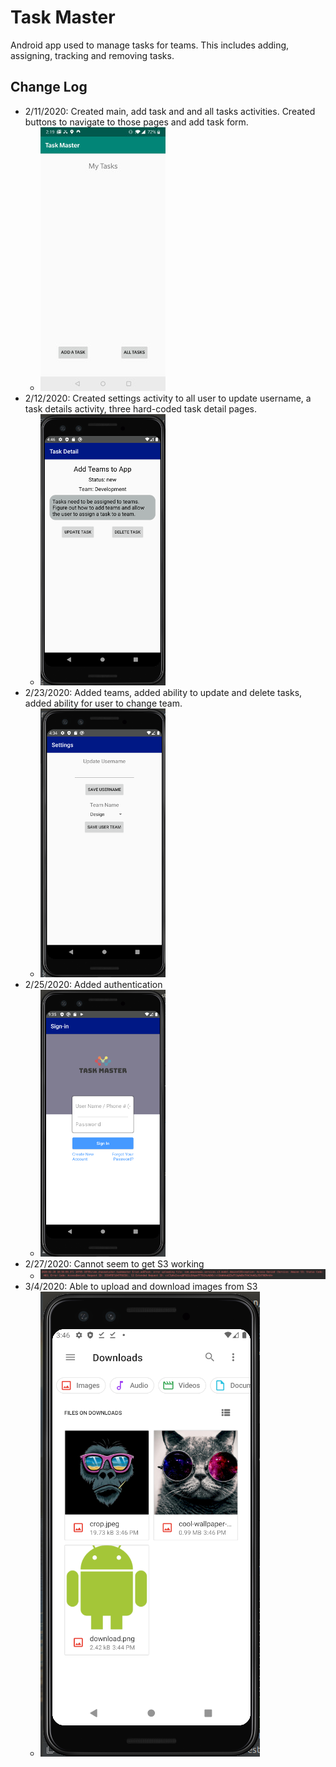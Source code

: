 # Task Master
Android app used to manage tasks for teams. This includes adding, assigning, tracking and removing tasks.

## Change Log
* 2/11/2020: Created main, add task and and all tasks activities. Created buttons to navigate to those pages and add task form.
  * ![main activity](./screenshots/main_activity_02232020.jpg)
* 2/12/2020: Created settings activity to all user to update username, a task details activity, three hard-coded task detail pages.
  * ![](./screenshots/task_detail_02232020.png)
* 2/23/2020: Added teams, added ability to update and delete tasks, added ability for user to change team.
  * ![](./screenshots/user_team_02232020.png)
* 2/25/2020: Added authentication
  * ![](./screenshots/login_02262020.png)
* 2/27/2020: Cannot seem to get S3 working
  * ![](./screenshots/403_access_denied.png)
* 3/4/2020: Able to upload and download images from S3
  * ![](./screenshots/s3_03042020.png)